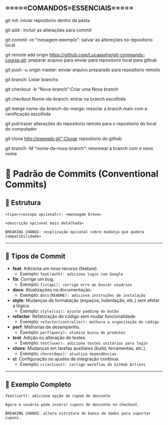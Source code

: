 

## =====COMANDOS=ESSENCIAIS===== 

git init: iniciar repositorio dentro da pasta

git add <nome-arquivo>: incluir as alterações para commit

git commit -m "mesagem-exemplo": salvar as altereções no repositorio local

git remote add origin https://github.com/Lucaasshq/git-commands-course.git: preparar arquivo para enviar para repositorio local para github

git push -u origin master: enviar arquivo preparado para repositorio remoto

git branch: Listar branchs

git checkout -b "Nova-branch":Criar uma Nova branch

git checkout Nome-da-branch: entrar na branch escolhida

git merge nome-da-branch-do-merge: mesclar a branch main com a ramificação escolhida

git pull:trazer alterações do repositorio remoto para o repositorio do local do computador

git clone http://exemplo.git":Clonar repositorio do github

git branch -M "nome-da-nova-branch": renomear a branch com o novo nome 

# 🎯 Padrão de Commits (Conventional Commits)

## 🔹 Estrutura
```plaintext
<tipo>(<escopo opcional>): <mensagem breve>

<descrição opcional mais detalhada>

BREAKING CHANGE: <explicação opcional sobre mudança que quebra compatibilidade>
```

---

## 🔹 Tipos de Commit
- **feat**: Adiciona um novo recurso (feature).  
  - Exemplo: `feat(auth): adiciona login com Google`  
- **fix**: Corrige um bug.  
  - Exemplo: `fix(api): corrige erro ao buscar usuários`  
- **docs**: Atualizações na documentação.  
  - Exemplo: `docs(README): adiciona instruções de instalação`  
- **style**: Mudanças de formatação (espaços, indentação, etc.) sem afetar a lógica.  
  - Exemplo: `style(css): ajusta padding do botão`  
- **refactor**: Refatoração de código sem mudar funcionalidade.  
  - Exemplo: `refactor(controller): melhora a organização do código`  
- **perf**: Melhorias de desempenho.  
  - Exemplo: `perf(query): otimiza busca de produtos`  
- **test**: Adição ou alteração de testes.  
  - Exemplo: `test(user): adiciona testes unitários para login`  
- **chore**: Mudanças em tarefas auxiliares (build, ferramentas, etc.).  
  - Exemplo: `chore(deps): atualiza dependências`  
- **ci**: Configuração ou ajustes de integração contínua.  
  - Exemplo: `ci(actions): corrige workflow do GitHub Actions`  

---

## 🔹 Exemplo Completo
```plaintext
feat(cart): adiciona opção de cupom de desconto

Agora o usuário pode inserir cupons de desconto no checkout.

BREAKING CHANGE: altera estrutura do banco de dados para suportar cupons.
```



